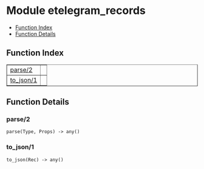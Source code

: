 

# Module etelegram_records #
* [Function Index](#index)
* [Function Details](#functions)

<a name="index"></a>

## Function Index ##


<table width="100%" border="1" cellspacing="0" cellpadding="2" summary="function index"><tr><td valign="top"><a href="#parse-2">parse/2</a></td><td></td></tr><tr><td valign="top"><a href="#to_json-1">to_json/1</a></td><td></td></tr></table>


<a name="functions"></a>

## Function Details ##

<a name="parse-2"></a>

### parse/2 ###

`parse(Type, Props) -> any()`

<a name="to_json-1"></a>

### to_json/1 ###

`to_json(Rec) -> any()`

